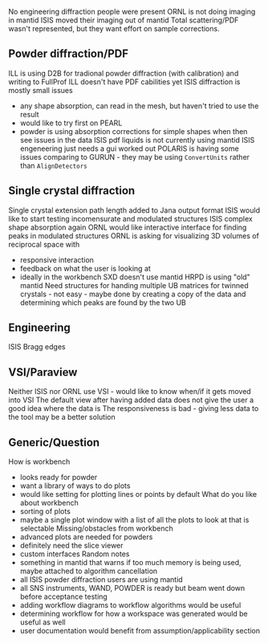 No engineering diffraction people were present
ORNL is not doing imaging in mantid
ISIS moved their imaging out of mantid
Total scattering/PDF wasn't represented, but they want effort on sample corrections.

Powder diffraction/PDF
----------------------
ILL is using D2B for tradional powder diffraction (with calibration) and writing to FullProf
ILL doesn't have PDF cabilities yet
ISIS diffraction is mostly small issues
- any shape absorption, can read in the mesh, but haven't tried to use the result
- would like to try first on PEARL
- powder is using absorption corrections for simple shapes when then see issues in the data
ISIS pdf liquids is not currently using mantid
ISIS engeneering just needs a gui worked out
POLARIS is having some issues comparing to GURUN - they may be using `ConvertUnits` rather than `AlignDetectors`
 
Single crystal diffraction
--------------------------
Single crystal extension path length added to Jana output format
ISIS would like to start testing incomensurate and modulated structures
ISIS complex shape absorption again
ORNL would like interactive interface for finding peaks in modulated structures
ORNL is asking for visualizing 3D volumes of reciprocal space with
- responsive interaction
- feedback on what the user is looking at
- ideally in the workbench
SXD doesn't use mantid
HRPD is using "old" mantid
Need structures for handing multiple UB matrices for twinned crystals - not easy - maybe done by creating a copy of the data and determining which peaks are found by the two UB

Engineering
-----------
ISIS Bragg edges

VSI/Paraview
------------
Neither ISIS nor ORNL use VSI - would like to know when/if it gets moved into VSI
The default view after having added data does not give the user a good idea where the data is
The responsiveness is bad - giving less data to the tool may be a better solution

Generic/Question
----------------
How is workbench
- looks ready for powder
- want a library of ways to do plots
- would like setting for plotting lines or points by default
What do you like about workbench
- sorting of plots
- maybe a single plot window with a list of all the plots to look at that is selectable
Missing/obstacles from workbench
- advanced plots are needed for powders
- definitely need the slice viewer
- custom interfaces
Random notes
- something in mantid that warns if too much memory is being used, maybe attached to algorithm cancellation
- all ISIS powder diffraction users are using mantid
- all SNS instruments, WAND, POWDER is ready but beam went down before acceptance testing
- adding workflow diagrams to workflow algorithms would be useful
- determining workflow for how a workspace was generated would be useful as well
- user documentation would benefit from assumption/applicability section
